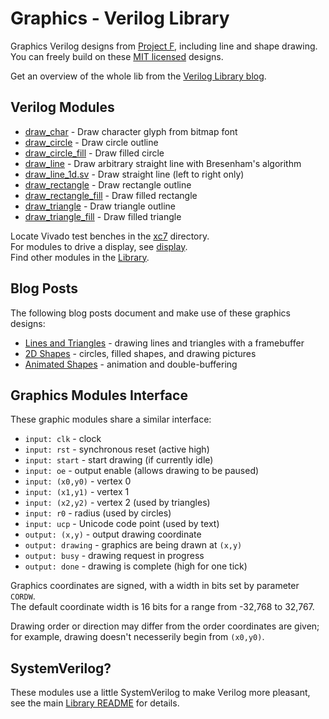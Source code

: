 # Graphics - Verilog Library

Graphics Verilog designs from [Project F](https://projectf.io), including line and shape drawing. You can freely build on these [MIT licensed](../../LICENSE) designs.

Get an overview of the whole lib from the [Verilog Library blog](https://projectf.io/verilog-lib/).

## Verilog Modules

* [draw_char](draw_char.sv) - Draw character glyph from bitmap font
* [draw_circle](draw_circle.sv) - Draw circle outline
* [draw_circle_fill](draw_circle_fill.sv) - Draw filled circle
* [draw_line](draw_line.sv) - Draw arbitrary straight line with Bresenham's algorithm
* [draw_line_1d.sv](draw_line_1d.sv) - Draw straight line (left to right only)
* [draw_rectangle](draw_rectangle.sv) - Draw rectangle outline
* [draw_rectangle_fill](draw_rectangle_fill.sv) - Draw filled rectangle
* [draw_triangle](draw_triangle.sv) - Draw triangle outline
* [draw_triangle_fill](draw_triangle_fill.sv) - Draw filled triangle

Locate Vivado test benches in the [xc7](xc7) directory.  
For modules to drive a display, see [display](../display/).  
Find other modules in the [Library](../).

## Blog Posts

The following blog posts document and make use of these graphics designs:

* [Lines and Triangles](https://projectf.io/posts/lines-and-triangles/) - drawing lines and triangles with a framebuffer
* [2D Shapes](https://projectf.io/posts/fpga-shapes/) - circles, filled shapes, and drawing pictures
* [Animated Shapes](https://projectf.io/posts/animated-shapes/) - animation and double-buffering

## Graphics Modules Interface

These graphic modules share a similar interface:

* `input: clk` - clock
* `input: rst` - synchronous reset (active high)
* `input: start` - start drawing (if currently idle)
* `input: oe` - output enable (allows drawing to be paused)
* `input: (x0,y0)` - vertex 0
* `input: (x1,y1)` - vertex 1
* `input: (x2,y2)` - vertex 2 (used by triangles)
* `input: r0` - radius (used by circles)
* `input: ucp` - Unicode code point (used by text)
* `output: (x,y)` - output drawing coordinate
* `output: drawing` - graphics are being drawn at `(x,y)`
* `output: busy` - drawing request in progress
* `output: done` - drawing is complete (high for one tick)

Graphics coordinates are signed, with a width in bits set by parameter `CORDW`.  
The default coordinate width is 16 bits for a range from -32,768 to 32,767.

Drawing order or direction may differ from the order coordinates are given;
for example, drawing doesn't necesserily begin from `(x0,y0)`.

## SystemVerilog?

These modules use a little SystemVerilog to make Verilog more pleasant, see the main [Library README](../README.md#systemverilog) for details.

